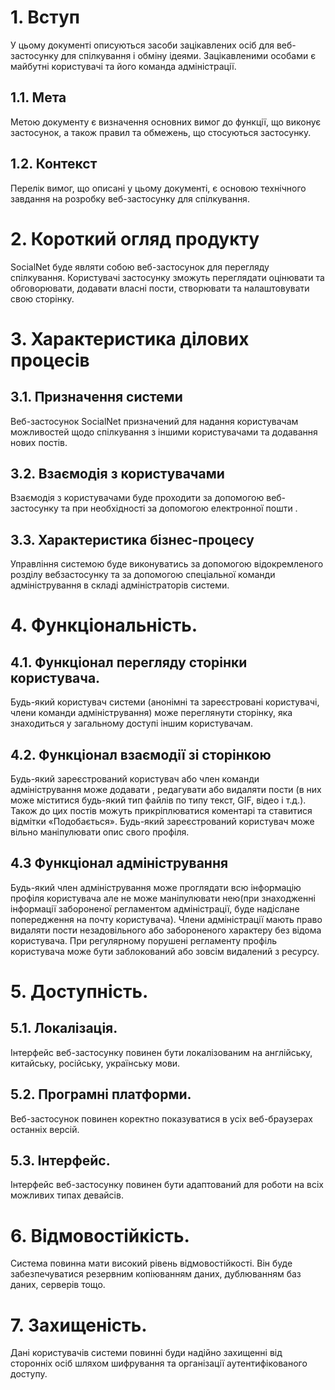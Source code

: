 # 1. Вступ
У цьому документі описуються засоби зацікавлених осіб для веб-застосунку для спілкування і обміну ідеями. Зацікавленими особами є майбутні користувачі та його команда адміністрації.

## 1.1. Мета
Метою документу є визначення основних вимог до функції, що виконує застосунок, а також правил та обмежень, що стосуються застосунку.

## 1.2. Контекст
Перелік вимог, що описані у цьому документі, є основою технічного завдання на розробку веб-застосунку для спілкування.

# 2. Короткий огляд продукту
SocialNet буде являти собою веб-застосунок для перегляду спілкування. Користувачі застосунку зможуть переглядати оцінювати та обговорювати, додавати власні пости, створювати та налаштовувати свою сторінку.

# 3. Характеристика ділових процесів
## 3.1. Призначення системи
Веб-застосунок SocialNet призначений для надання користувачам можливостей щодо спілкування з іншими користувачами та додавання нових постів.
## 3.2. Взаємодія з користувачами
 Взаємодія з користувачами буде проходити за допомогою веб-застосунку та при необхідності за допомогою електронної пошти .
## 3.3. Характеристика бізнес-процесу
 Управління системою буде виконуватись за допомогою відокремленого розділу вебзастосунку та за допомогою спеціальної команди адміністрування в складі адміністраторів  системи.
 # 4. Функціональність.
## 4.1. Функціонал перегляду сторінки користувача.
Будь-який користувач системи (анонімні та зареєстровані користувачі, члени команди адміністрування) може переглянути сторінку, яка знаходиться у загальному доступі іншим користувачам.
## 4.2. Функціонал взаємодії зі сторінкою
Будь-який зареєстрований користувач або член команди адміністрування може додавати , редагувати або видаляти пости (в них може міститися будь-який тип файлів по типу текст, GIF, відео і т.д.). Також до цих постів можуть прикріплюватися коментарі та ставитися відмітки «Подобається». Будь-який зареєстрований користувач може вільно маніпулювати опис свого профіля.
## 4.3 Функціонал адміністрування
Будь-який член адміністрування може проглядати всю інформацію профіля користувача але не може маніпулювати нею(при знаходженні інформації забороненої регламентом  адміністрації, буде надіслане попередження на почту користувача). Члени адміністрації мають право видаляти пости незадовільного або забороненого характеру без відома користувача. При регулярному порушені регламенту профіль користувача може бути заблокований або зовсім видалений з ресурсу.

# 5. Доступність.
## 5.1. Локалізація. 
Інтерфейс веб-застосунку повинен бути локалізованим на англійську, китайську, російську, українську мови. 
## 5.2. Програмні платформи.
 Веб-застосунок повинен коректно показуватися в усіх веб-браузерах останніх версій.
## 5.3. Інтерфейс. 
Інтерфейс веб-застосунку повинен бути адаптований для роботи на всіх можливих типах девайсів.

# 6. Відмовостійкість. 
Система повинна мати високий рівень відмовостійкості. Він буде забезпечуватися резервним копіюванням даних, дублюванням баз даних, серверів тощо. 

# 7. Захищеність. 
Дані користувачів системи повинні буди надійно захищенні від сторонніх осіб шляхом шифрування та організації аутентифікованого доступу.

